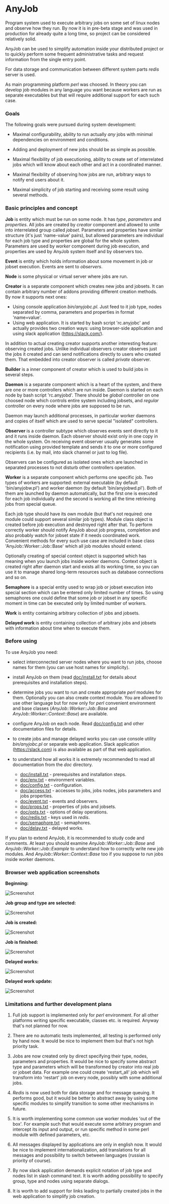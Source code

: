 # AnyJob

Program system used to execute arbitrary jobs on some set of linux nodes and observe how they run.
By now it is in pre-beta stage and was used in production for already quite a long time, so project
can be considered relatively solid.

AnyJob can be used to simplify automation inside your distributed project or to quickly perform some
frequent administrative tasks and request information from the single entry point.

For data storage and communication between different system parts *redis* server is used.

As main programming platform *perl* was choosed. In theory you can develop job modules in any language
you want because workers are run as separate executables but that will require additional support
for each such case.

### Goals

The following goals were pursued during system development:

- Maximal configurability, ability to run actually *any* jobs with minimal dependencies on environment and conditions.

- Adding and deployment of new jobs should be as simple as possible.

- Maximal flexibility of job executioning, ability to create set of interrelated jobs which will know
about each other and act in a coordinated manner.

- Maximal flexibility of observing how jobs are run, arbitrary ways to notify end users about it.

- Maximal simplicity of job starting and receiving some result using several methods.

### Basic principles and concept

**Job** is entity which must be run on some node. It has *type*, *parameters* and *properties*. All jobs are created
by *creator* component and allowed to unite into interrelated group called *jobset*. Parameters and properties have
similar structure (it's just 'name-value' pairs), but allowed parameters are individual for each job type and
properties are global for the whole system. Parameters are used by *worker* component during job execution, and
properties are used by AnyJob system itself and by observers too.

**Event** is entity which holds information about some movement in job or jobset execution. Events are sent to
*observers*.

**Node** is some physical or virtual server where jobs are run.

**Creator** is a separate component which creates new jobs and jobsets. It can contain arbitrary number of
addons providing different creation methods. By now it supports next ones:
- Using console application *bin/anyjobc.pl*. Just feed to it job type, nodes separated by comma, parameters and
properties in format 'name=value'.
- Using web application. It is started by bash script 'rc.anyjobc' and actually provides two creation ways:
using browser-side application and using slack application (https://slack.com/).

In addition to actual creating creator supports another interesting feature: observing created jobs. Unlike
individual observers creator observes just the jobs it created and can send notifications directly to users who
created them. That embedded into creator observer is called *private* observer.

**Builder** is a inner component of creator which is used to build jobs in several steps.

**Daemon** is a separate component which is a heart of the system, and there are one or more controllers which are run
inside. Daemon is started on each node by bash script 'rc.anyjobd'. There should be *global* controller on one
choosed node which controls entire system including jobsets, and *regular* controller on every node where jobs are
supposed to be run. 

Daemon may launch additional processes, in particular worker daemons and copies of itself which are used to serve
special "isolated" controllers.

**Observer** is a controller subtype which observes events sent directly to it and it runs inside daemon. Each observer
should exist only in one copy in the whole system. On receiving event observer usually generates some notification
using provided template and sends it to one or more configured recipients (i.e. by mail, into slack channel or just
to log file).

Observers can be configured as isolated ones which are launched in separated processes to not disturb other controllers
operation.

**Worker** is a separate component which performs one specific job. Two types of workers are supported: external
executable (by default 'bin/anyjobw.pl') and worker daemon (by default 'bin/anyjobwd.pl'). Both of them are launched
by daemon automatically, but the first one is executed for each job individually and the second is working all
the time retrieving jobs from special queue. 

Each job type should have its own module (but that's not required: one module could support several similar job
types). Module class object is created before job execution and destroyed right after that.
To perform correctly worker should notify AnyJob about job progress, completion and also probably watch for
jobset state if it needs coordinated work. Convenient methods for every such use case are included in base class
'AnyJob::Worker::Job::Base' which all job modules should extend. 

Optionally creating of special context object is supported which has meaning when you launch jobs inside worker
daemons. Context object is created right after daemon start and exists all its working time, so you can use it
to manage shared long-term resources such as database connections and so on.

**Semaphore** is a special entity used to wrap job or jobset execution into special section which can be entered
only limited number of times. So using semaphores one could define that some job or jobset in any specific
moment in time can be executed only by limited number of workers.

**Work** is entity containing arbitrary collection of jobs and jobsets.

**Delayed work** is entity containing collection of arbitrary jobs and jobsets with information about
time when to execute them.

### Before using

To use AnyJob you need:

- select interconnected server nodes where you want to run jobs, choose names for them (you can use host names
for simplicity).

- install AnyJob on them (read [doc/install.txt](doc/install.txt) for details about prerequisites and installation
steps).

- determine jobs you want to run and create appropriate *perl* modules for them. Optionally you can also create
context module. You are allowed to use other language but for now only for *perl* convenient environment and base
classes (*AnyJob::Worker::Job::Base* and *AnyJob::Worker::Context::Base*) are available.

- configure AnyJob on each node. Read [doc/config.txt](doc/config.txt) and other documentation files for details.

- to create jobs and manage delayed works you can use console utility *bin/anyjobc.pl* or separate web application.
Slack application (https://slack.com) is also available as part of that web application.

- to understand how all works it is extremely recommended to read all documentation from the *doc* directory.
   - [doc/install.txt](doc/install.txt) - prerequisites and installation steps.
   - [doc/env.txt](doc/env.txt) - environment variables.
   - [doc/config.txt](doc/config.txt) - configuration.
   - [doc/access.txt](doc/access.txt) - accesses to jobs, jobs nodes, jobs parameters and jobs properties.
   - [doc/event.txt](doc/event.txt) - events and observers.
   - [doc/props.txt](doc/props.txt) - properties of jobs and jobsets.
   - [doc/opts.txt](doc/opts.txt) - options of delay operations.
   - [doc/redis.txt](doc/redis.txt) - keys used in *redis*.
   - [doc/semaphore.txt](doc/semaphore.txt) - semaphores.
   - [doc/delay.txt](doc/delay.txt) - delayed works.

If you plan to extend AnyJob, it is recommended to study code and comments. At least you should examine
*AnyJob::Worker::Job::Base* and *AnyJob::Worker::Job::Example* to understand how to correctly write new job modules.
And *AnyJob::Worker::Context::Base* too if you suppose to run jobs inside worker daemons. 

### Browser web application screenshots

**Beginning:**

![Screenshot](img/screenshot1.png)

**Job group and type are selected:**

![Screenshot](img/screenshot2.png)

**Job is created:**

![Screenshot](img/screenshot3.png)

**Job is finished:**

![Screenshot](img/screenshot4.png)

**Delayed works:**

![Screenshot](img/screenshot5.png)

**Delayed work update:**

![Screenshot](img/screenshot6.png)

### Limitations and further development plans

1. Full job support is implemented only for *perl* environment. For all other platforms writing specific
executable, classes etc. is required. Anyway that's not planned for now.

2. There are no automatic tests implemented, all testing is performed only by hand now. It would be nice to implement
them but that's not high priority task.

3. Jobs are now created only by direct specifying their type, nodes, parameters and properties. It would be nice to
specify some abstract type and parameters which will be transformed by creator into real job or jobset data.
For example one could create 'restart_all' job which will transform into 'restart' job on every node, possibly with
some additional jobs.

4. *Redis* is now used both for data storage and for message queuing. It performs good, but it would be better to
abstract away by using some specific modules to simplify transition to some other mechanisms in future.

5. It is worth implementing some common use worker modules 'out of the box'. For example such that would execute
some arbitrary program and intercept its input and output, or run specific method in some perl module with defined
parameters, etc.

6. All messages displayed by applications are only in english now. It would be nice to implement internationalization,
add translations for all messages and possibility to switch between languages (russian is priority of course).

7. By now slack application demands explicit notation of job type and nodes list in slash command text. It is worth
adding possibility to specify group, type and nodes using separate dialogs.

8. It is worth to add support for links leading to partially created jobs in the web application to simplify job
creation.
